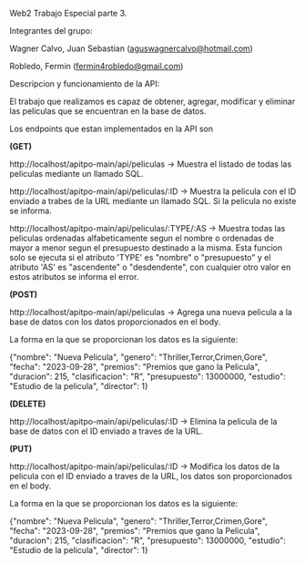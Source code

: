 Web2 Trabajo Especial parte 3.

Integrantes del grupo:

Wagner Calvo, Juan Sebastian (aguswagnercalvo@hotmail.com)

Robledo, Fermin (fermin4robledo@gmail.com)

Descripcion y funcionamiento de la API:

El trabajo que realizamos es capaz de obtener, agregar, modificar y eliminar las peliculas que se encuentran en la base de datos.

Los endpoints que estan implementados en la API son

**(GET)**

http://localhost/apitpo-main/api/peliculas -> Muestra el listado de todas las peliculas mediante un llamado SQL.

http://localhost/apitpo-main/api/peliculas/:ID -> Muestra la pelicula con el ID enviado a trabes de la URL mediante un llamado SQL. Si la pelicula no existe se informa.

http://localhost/apitpo-main/api/peliculas/:TYPE/:AS -> Muestra todas las peliculas ordenadas alfabeticamente segun el nombre o ordenadas de mayor a menor segun el presupuesto destinado a la misma. Esta funcion solo se ejecuta si el atributo 'TYPE' es "nombre" o "presupuesto" y el atributo 'AS' es "ascendente" o "desdendente", con cualquier otro valor en estos atributos se informa el error. 

**(POST)**

http://localhost/apitpo-main/api/peliculas -> Agrega una nueva pelicula a la base de datos con los datos proporcionados en el body.

La forma en la que se proporcionan los datos es la siguiente:

{"nombre": "Nueva Pelicula", "genero": "Thriller,Terror,Crimen,Gore", "fecha": "2023-09-28", "premios": "Premios que gano la Pelicula", "duracion": 215, "clasificacion": "R", "presupuesto": 13000000, "estudio": "Estudio de la pelicula", "director": 1}

**(DELETE)**

http://localhost/apitpo-main/api/peliculas/:ID -> Elimina la pelicula de la base de datos con el ID enviado a traves de la URL.

**(PUT)**

http://localhost/apitpo-main/api/peliculas/:ID -> Modifica los datos de la pelicula con el ID enviado a traves de la URL, los datos son proporcionados en el body.

La forma en la que se proporcionan los datos es la siguiente:

{"nombre": "Nueva Pelicula", "genero": "Thriller,Terror,Crimen,Gore", "fecha": "2023-09-28", "premios": "Premios que gano la Pelicula", "duracion": 215, "clasificacion": "R", "presupuesto": 13000000, "estudio": "Estudio de la pelicula", "director": 1}
